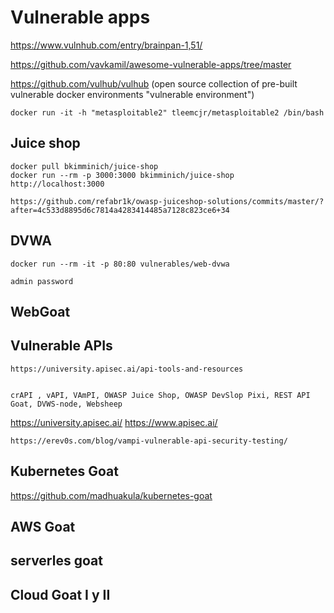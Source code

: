 # Vulnerable apps




https://www.vulnhub.com/entry/brainpan-1,51/


https://github.com/vavkamil/awesome-vulnerable-apps/tree/master



https://github.com/vulhub/vulhub   (open source collection of pre-built vulnerable docker environments "vulnerable environment")



    docker run -it -h "metasploitable2" tleemcjr/metasploitable2 /bin/bash


## Juice shop

    docker pull bkimminich/juice-shop
    docker run --rm -p 3000:3000 bkimminich/juice-shop
    http://localhost:3000⁠   

    https://github.com/refabr1k/owasp-juiceshop-solutions/commits/master/?after=4c533d8895d6c7814a4283414485a7128c823ce6+34


## DVWA

    docker run --rm -it -p 80:80 vulnerables/web-dvwa

    admin password


## WebGoat




## Vulnerable APIs

    https://university.apisec.ai/api-tools-and-resources


    crAPI , vAPI, VAmPI, OWASP Juice Shop, OWASP DevSlop Pixi, REST API Goat, DVWS-node, Websheep

https://university.apisec.ai/
https://www.apisec.ai/

    https://erev0s.com/blog/vampi-vulnerable-api-security-testing/





## Kubernetes Goat


https://github.com/madhuakula/kubernetes-goat



## AWS Goat



## serverles goat



## Cloud Goat I y II

